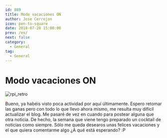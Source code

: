 ```yaml
---
id: 889
title: Modo vacaciones ON
author: Jose Cerrejon
icon: pen-to-square
date: 2018-07-28 15:00:00
prev: /es/
next: false
category:
  - General
tag:
  - General
---
```


# Modo vacaciones ON

![rpi_retro](/images/2018/07/rpi_retro.jpg)

Bueno, ya habéis visto poca actividad por aquí últimamente. Espero retomar las ganas pero con todo lo que llevo ahora mismo, me resulta muy difícil actualizar el blog. Me pasaré de vez en cuando para postear alguna que otra noticia. De hecho, la semana que viene tengo preparado un cocktail de noticias como siempre. Sólo me queda desearos unas felices vacaciones y el que quiera comentarme algo ¿A qué está esperando? :P

